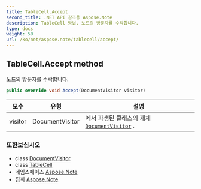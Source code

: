 ```yaml
---
title: TableCell.Accept
second_title: .NET API 참조용 Aspose.Note
description: TableCell 방법. 노드의 방문자를 수락합니다.
type: docs
weight: 50
url: /ko/net/aspose.note/tablecell/accept/
---
```

## TableCell.Accept method

노드의 방문자를 수락합니다.

```csharp
public override void Accept(DocumentVisitor visitor)
```

| 모수 | 유형 | 설명 |
| --- | --- | --- |
| visitor | DocumentVisitor | 에서 파생된 클래스의 개체[`DocumentVisitor`](../../documentvisitor/) . |

### 또한보십시오

* class [DocumentVisitor](../../documentvisitor/)
* class [TableCell](../)
* 네임스페이스 [Aspose.Note](../../tablecell/)
* 집회 [Aspose.Note](../../../)



